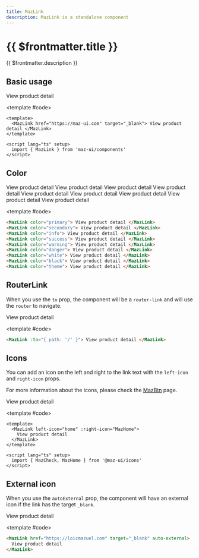 ```yaml
---
title: MazLink
description: MazLink is a standalone component
---
```


# {{ $frontmatter.title }}

{{ $frontmatter.description }}

<!--@include: ./../.vitepress/mixins/getting-started.md-->

## Basic usage

<ComponentDemo>
  <MazLink href="https://maz-ui.com" target="_blank"> View product detail </MazLink>

  <template #code>

  ```vue
  <template>
    <MazLink href="https://maz-ui.com" target="_blank"> View product detail </MazLink>
  </template>

  <script lang="ts" setup>
    import { MazLink } from 'maz-ui/components'
  </script>
  ```

  </template>
</ComponentDemo>

## Color

<ComponentDemo>
  <div class="maz-flex maz-flex-col maz-gap-2 maz-justify-center">
    <MazLink color="primary"> View product detail </MazLink>
    <MazLink color="secondary"> View product detail </MazLink>
    <MazLink color="info"> View product detail </MazLink>
    <MazLink color="success"> View product detail </MazLink>
    <MazLink color="warning"> View product detail </MazLink>
    <MazLink color="danger"> View product detail </MazLink>
    <MazLink color="white"> View product detail </MazLink>
    <MazLink color="black"> View product detail </MazLink>
    <MazLink color="theme"> View product detail </MazLink>
  </div>

  <template #code>

  ```html
  <MazLink color="primary"> View product detail </MazLink>
  <MazLink color="secondary"> View product detail </MazLink>
  <MazLink color="info"> View product detail </MazLink>
  <MazLink color="success"> View product detail </MazLink>
  <MazLink color="warning"> View product detail </MazLink>
  <MazLink color="danger"> View product detail </MazLink>
  <MazLink color="white"> View product detail </MazLink>
  <MazLink color="black"> View product detail </MazLink>
  <MazLink color="theme"> View product detail </MazLink>
  ```

  </template>
</ComponentDemo>

## RouterLink

When you use the `to` prop, the component will be a `router-link` and will use the `router` to navigate.

<ComponentDemo>
  <MazLink :to="{ path: '/' }"> View product detail </MazLink>

  <template #code>

  ```html
  <MazLink :to="{ path: '/' }"> View product detail </MazLink>
  ```

  </template>
</ComponentDemo>

## Icons

You can add an icon on the left and right to the link text with the `left-icon` and `right-icon` props.

For more information about the icons, please check the [MazBtn](./maz-btn.md#icons) page.

<ComponentDemo>
  <MazLink left-icon="home" :right-icon="MazCheck"> View product detail </MazLink>

  <template #code>

  ```vue
  <template>
    <MazLink left-icon="home" :right-icon="MazHome">
      View product detail
    </MazLink>
  </template>

  <script lang="ts" setup>
    import { MazCheck, MazHome } from '@maz-ui/icons'
  </script>
  ```

  </template>
</ComponentDemo>

## External icon

When you use the `autoExternal` prop, the component will have an external icon if the link has the target `_blank`.

<ComponentDemo>
  <MazLink href="https://loicmazuel.com" target="_blank" auto-external> View product detail </MazLink>

  <template #code>

  ```html
  <MazLink href="https://loicmazuel.com" target="_blank" auto-external>
    View product detail
  </MazLink>
  ```

  </template>
</ComponentDemo>

<script setup lang="ts">
  import { MazCheck, MazHome } from '@maz-ui/icons'
</script>
<!--@include: ./../.vitepress/generated-docs/maz-link.doc.md-->
